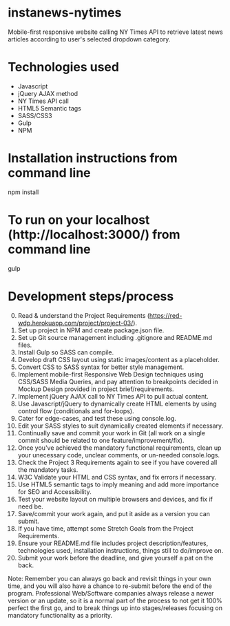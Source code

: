 # instanews-nytimes
Mobile-first responsive website calling NY Times API to retrieve latest news articles according to user's selected dropdown category.

# Technologies used
- Javascript
- jQuery AJAX method
- NY Times API call
- HTML5 Semantic tags
- SASS/CSS3
- Gulp
- NPM 

# Installation instructions from command line
npm install

# To run on your localhost (http://localhost:3000/) from command line
gulp

# Development steps/process
0. Read & understand the Project Requirements (https://red-wdp.herokuapp.com/project/project-03/).
1. Set up project in NPM and create package.json file.
2. Set up Git source management including .gitignore and README.md files.
3. Install Gulp so SASS can compile.
4. Develop draft CSS layout using static images/content as a placeholder.
5. Convert CSS to SASS syntax for better style management.
6. Implement mobile-first Responsive Web Design techniques using CSS/SASS Media Queries, and pay attention to breakpoints decided in Mockup Design provided in project brief/requirements.
7. Implement jQuery AJAX call to NY Times API to pull actual content.
8. Use Javascript/jQuery to dynamically create HTML elements by using control flow (conditionals and for-loops).
9. Cater for edge-cases, and test these using console.log.
10. Edit your SASS styles to suit dynamically created elements if necessary.
11. Continually save and commit your work in Git (all work on a single commit should be related to one feature/improvement/fix).
12. Once you've achieved the mandatory functional requirements, clean up your unecessary code, unclear comments, or un-needed console.logs.
13. Check the Project 3 Requirements again to see if you have covered all the mandatory tasks. 
14. W3C Validate your HTML and CSS syntax, and fix errors if necessary.
15. Use HTML5 semantic tags to imply meaning and add more importance for SEO and Accessibility.
16. Test your website layout on multiple browsers and devices, and fix if need be.
17. Save/commit your work again, and put it aside as a version you can submit.
18. If you have time, attempt some Stretch Goals from the Project Requirements.
19. Ensure your README.md file includes project description/features, technologies used, installation instructions, things still to do/improve on.
20. Submit your work before the deadline, and give yourself a pat on the back.

Note: Remember you can always go back and revisit things in your own time, and you will also have a chance to re-submit before the end of the program.  Professional Web/Software companies always release a newer version or an update, so it is a normal part of the process to not get it 100% perfect the first go, and to break things up into stages/releases focusing on mandatory functionality as a priority.  
